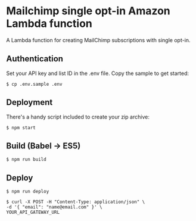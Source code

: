 # Mailchimp single opt-in Amazon Lambda function
A Lambda function for creating MailChimp subscriptions with single opt-in.

## Authentication

Set your API key and list ID in the .env file. Copy the sample to get started:

```
$ cp .env.sample .env
```

## Deployment

There's a handy script included to create your zip archive:

```
$ npm start
```

## Build (Babel -> ES5)

```
$ npm run build
```

## Deploy

```
$ npm run deploy
```

```
$ curl -X POST -H "Content-Type: application/json" \
-d '{ "email": "name@email.com" }' \
YOUR_API_GATEWAY_URL
```
